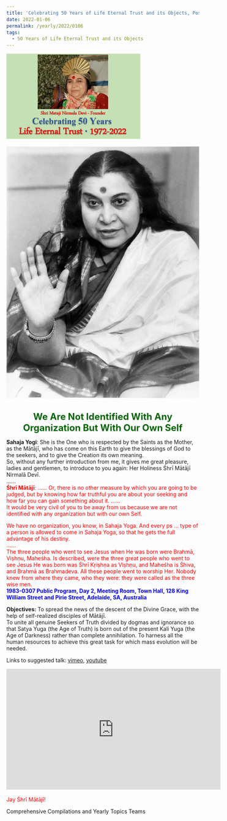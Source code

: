 ```yaml
---
title: 'Celebrating 50 Years of Life Eternal Trust and its Objects, Post 1 on the Epiphany Day'
date: 2022-01-06
permalink: /yearly/2022/0106
tags:
  - 50 Years of Life Eternal Trust and its Objects
---
```


<div style="text-align: left"><img src="/images/Celebrating50YearsLET.png" width="350" /></div><br>

<div style="text-align: center"><img src="/images/image877_Jo_Bajescu_Collection.jpg" /></div>

<br>
<p style="color:DarkGreen; text-align:center">
<font size="+2"><b>We Are Not Identified With Any Organization But With Our Own Self</b><br></font>
</p>

<p>
<b>Sahaja Yogi</b>: She is the One who is respected by the Saints as the Mother, as the Mātājī, who has come on this Earth to give the blessings of God to the seekers, and to give the Creation its own meaning.<br>
So, without any further introduction from me, it gives me great pleasure, ladies and gentlemen, to introduce to you again: Her Holiness Śhrī Mātājī Nirmalā Devī.<br>
......<br>
<font color="red"><b>Śhrī Mātājī</b>: ...... Or, there is no other measure by which you are going to be judged, but by knowing how far truthful you are about your seeking and how far you can gain something about it. 
......<br>
 It would be very civil of you to be away from us because we are not identified with any organization but with our own Self. 

We have no organization, you know, in Sahaja Yoga. And every ps ... type of a person is allowed to come in Sahaja Yoga, so that he gets the full advantage of his destiny.<br>
......<br>
The three people who went to see Jesus when He was born were Brahmā, Viṣhṇu, Maheśha. Is described, were the three great people who went to see Jesus He was born was Śhrī Kṛiṣhṇa as Viṣhṇu, and Maheśha is Śhiva, and Brahmā as Brahmadeva. All these people went to worship Her. Nobody knew from where they came, who they were: they were called as the three wise men.</font><br>
<font color="blue"><b>1983-0307 Public Program, Day 2, Meeting Room, Town Hall, 128 King William Street and Pirie Street, Adelaide, SA, Australia</b></font><br>
</p>

<p>
<b>Objectives:</b>
To spread the news of the descent of the Divine Grace, with the help of self-realized disciples of Mātājī.<br>
To unite all genuine Seekers of Truth divided by dogmas and ignorance so that Satya Yuga (the Age of Truth) is born out of the present Kali Yuga (the Age of Darkness) rather than complete annihilation. To harness all the human resources to achieve this great task for which mass evolution will be needed.
</p>  

Links to suggested talk: <a href="https://vimeo.com/104918602"> vimeo</a>, <a href="https://www.youtube.com/watch?v=RHjHc8BaT_k"> youtube</a><br>

<iframe width="560" height="315" src="https://www.youtube.com/embed/RHjHc8BaT_k" title="YouTube video player" frameborder="0" allow="accelerometer; autoplay; clipboard-write; encrypted-media; gyroscope; picture-in-picture" allowfullscreen></iframe><br>

<p style="color:red;">Jay Śhrī Mātājī!<br></p>

Comprehensive Compilations and Yearly Topics Teams